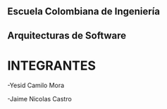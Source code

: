 ## Escuela Colombiana de Ingeniería

## Arquitecturas de Software

# INTEGRANTES

-Yesid Camilo Mora

-Jaime Nicolas Castro

